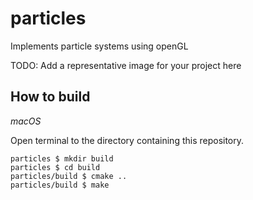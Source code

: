 # particles

Implements particle systems using openGL

TODO: Add a representative image for your project here

## How to build

*macOS*

Open terminal to the directory containing this repository.

```
particles $ mkdir build
particles $ cd build
particles/build $ cmake ..
particles/build $ make
```





